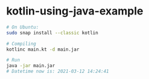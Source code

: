 # kotlin-using-java-example

```bash
# On Ubuntu:
sudo snap install --classic kotlin

# Compiling
kotlinc main.kt -d main.jar

# Run
java -jar main.jar
# Datetime now is: 2021-03-12 14:24:41
```
